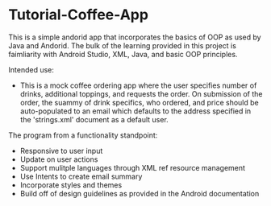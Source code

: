 # Tutorial-Coffee-App
This is a simple andorid app that incorporates the basics of OOP as used by Java and Andorid. 
The bulk of the learning provided in this project is faimliarity with Android Studio, XML, Java, and basic OOP principles.

Intended use:
  - This is a mock coffee ordering app where the user specifies number of drinks, additional toppings, and requests the order. On submission of the order, the suammy of drink specifics, who ordered, and price should be auto-populated to an email which defaults to the address specified in the 'strings.xml' document as a default user. 

The program from a functionality standpoint:
  - Responsive to user input
  - Update on user actions
  - Support mulitple languages through XML ref resource management
  - Use Intents to create email summary
  - Incorporate styles and themes
  - Build off of design guidelines as provided in the Android documentation
